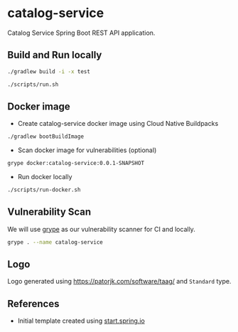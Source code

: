 # catalog-service

Catalog Service Spring Boot REST API application.

## Build and Run locally

```bash
./gradlew build -i -x test
```

```bash
./scripts/run.sh
```

## Docker image

* Create catalog-service docker image using Cloud Native Buildpacks

```bash
./gradlew bootBuildImage
```

* Scan docker image for vulnerabilities (optional)

```bash
grype docker:catalog-service:0.0.1-SNAPSHOT
```

* Run docker locally

```bash
./scripts/run-docker.sh
```

## Vulnerability Scan

We will use [grype](https://github.com/anchore/grype) as our vulnerability scanner for CI and locally.

```bash
grype . --name catalog-service
```

## Logo

Logo generated using https://patorjk.com/software/taag/ and `Standard` type.

## References

* Initial template created
  using [start.spring.io](https://start.spring.io/#!type=gradle-project&language=java&platformVersion=3.5.5&packaging=jar&jvmVersion=24&groupId=com.github.polar&artifactId=catalog-service&name=catalog-service&description=Catalog%20Service%20Spring%20Boot%20API&packageName=com.github.polar.catalog-service&dependencies=web,postgresql,testcontainers,devtools,data-jdbc,flyway)
